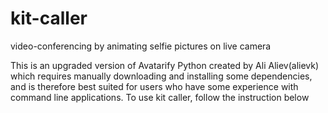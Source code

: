 # kit-caller
video-conferencing by animating selfie pictures on live camera

This is an upgraded version of Avatarify Python created by Ali Aliev(alievk) which requires manually downloading and installing some dependencies, and is therefore best suited for users who have some experience with command line applications. To use kit caller, follow the instruction below
